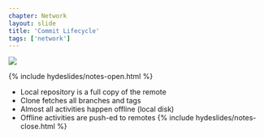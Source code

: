```yaml
---
chapter: Network
layout: slide
title: 'Commit Lifecycle'
tags: ['network']
---
```


<img class="diagram" src="assets/diagrams/git-network.png">

{% include hydeslides/notes-open.html %}
* Local repository is a full copy of the remote 
* Clone fetches all branches and tags 
* Almost all activities happen offline (local disk) 
* Offline activities are push-ed to remotes
{% include hydeslides/notes-close.html %}